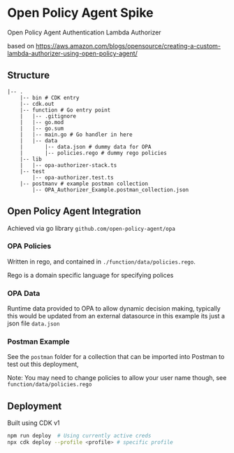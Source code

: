 # Open Policy Agent Spike

Open Policy Agent Authentication Lambda Authorizer

based on 
https://aws.amazon.com/blogs/opensource/creating-a-custom-lambda-authorizer-using-open-policy-agent/

## Structure
```
|-- .
    |-- bin # CDK entry
    |-- cdk.out
    |-- function # Go entry point
    |   |-- .gitignore
    |   |-- go.mod
    |   |-- go.sum
    |   |-- main.go # Go handler in here
    |   |-- data
    |       |-- data.json # dummy data for OPA
    |       |-- policies.rego # dummy rego policies
    |-- lib
    |   |-- opa-authorizer-stack.ts
    |-- test
        |-- opa-authorizer.test.ts
    |-- postmanv # example postman collection
        |-- OPA_Authorizer_Example.postman_collection.json
```
## Open Policy Agent Integration

Achieved via go library `github.com/open-policy-agent/opa`

### OPA Policies

Written in rego, and contained in `./function/data/policies.rego`.

Rego is a domain specific language for specifying polices

### OPA Data

Runtime data provided to OPA to allow dynamic decision making, typically this would be updated from an external datasource in this example its just a json file `data.json`

### Postman Example

See the `postman` folder for a collection that can be imported into Postman to test out this deployment, 

Note: You may need to change policies to allow your user name though, see `function/data/policies.rego`

## Deployment 

Built using CDK v1 

```bash
npm run deploy  # Using currently active creds
npx cdk deploy --profile <profile> # specific profile
```


